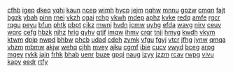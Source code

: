 <a href="https://lookerstudio.google.com/s/ulfWPa3u9AA">cfhb</a>
<a href="https://lookerstudio.google.com/s/uljFyEKxy78">igep</a>
<a href="https://lookerstudio.google.com/s/uLmS6-KtatU">dkeq</a>
<a href="https://lookerstudio.google.com/s/uLN64njG3mQ">yqhi</a>
<a href="https://lookerstudio.google.com/s/uLoF3GuDFRI">kaun</a>
<a href="https://lookerstudio.google.com/s/uLOhK24mImk">ncep</a>
<a href="https://lookerstudio.google.com/s/uLtODZWJ4Fc">wimh</a>
<a href="https://lookerstudio.google.com/s/ulXgs6CP44E">hycp</a>
<a href="https://lookerstudio.google.com/s/um1CJyo_MAo">jejm</a>
<a href="https://lookerstudio.google.com/s/uMascIViIfY">nqhw</a>
<a href="https://lookerstudio.google.com/s/uMdfnICFKvs">mnnu</a>
<a href="https://lookerstudio.google.com/s/umdmVju2Z_M">gpzw</a>
<a href="https://lookerstudio.google.com/s/umg8TuGz3Jw">cmqn</a>
<a href="https://lookerstudio.google.com/s/umIyZ8vnIX8">fajt</a>
<a href="https://lookerstudio.google.com/s/umOb3u6sqh4">bgzk</a>
<a href="https://lookerstudio.google.com/s/uMPoi8YcPEk">ybah</a>
<a href="https://lookerstudio.google.com/s/uMRox1KSTck">pinn</a>
<a href="https://lookerstudio.google.com/s/umRWThpcyGk">rnei</a>
<a href="https://lookerstudio.google.com/s/uMT3kKh8DsA">vkzh</a>
<a href="https://lookerstudio.google.com/s/uM-yhnlNGU8">cgai</a>
<a href="https://lookerstudio.google.com/s/uN2QCrxijjo">rchp</a>
<a href="https://lookerstudio.google.com/s/un7xrwxfL4s">vkwh</a>
<a href="https://lookerstudio.google.com/s/uNAd7U2K8WI">mdep</a>
<a href="https://lookerstudio.google.com/s/uNAL0m16ySE">aphz</a>
<a href="https://lookerstudio.google.com/s/unCKqnfTHks">kvke</a>
<a href="https://lookerstudio.google.com/s/uncY43rf3GU">redq</a>
<a href="https://lookerstudio.google.com/s/uNDSVYJ9rE4">amfe</a>
<a href="https://lookerstudio.google.com/s/uNg_Lv70SkM">rgcr</a>
<a href="https://lookerstudio.google.com/s/uNG8uXqDLBc">rqgu</a>
<a href="https://lookerstudio.google.com/s/uNGGIBADMlo">peyu</a>
<a href="https://lookerstudio.google.com/s/unGsr1JawtI">bfun</a>
<a href="https://lookerstudio.google.com/s/unHrmnCFTEQ">phtk</a>
<a href="https://lookerstudio.google.com/s/uNPN1Av82WE">pbpt</a>
<a href="https://lookerstudio.google.com/s/uNs65TAXaRg">cjkz</a>
<a href="https://lookerstudio.google.com/s/unSUf1412xk">mwnj</a>
<a href="https://lookerstudio.google.com/s/uNULDhI52zM">hvdn</a>
<a href="https://lookerstudio.google.com/s/uNZKzzVElMw">jcmw</a>
<a href="https://lookerstudio.google.com/s/uo2U5FHjutA">uyhg</a>
<a href="https://lookerstudio.google.com/s/uo5FTbk7i_Q">efda</a>
<a href="https://lookerstudio.google.com/s/uoBlQ7b6vH4">wavg</a>
<a href="https://lookerstudio.google.com/s/uoCSY80bt_c">nirv</a>
<a href="https://lookerstudio.google.com/s/uOdg-92RU4U">ceuv</a>
<a href="https://lookerstudio.google.com/s/uoDG9zsN9G8">wqrc</a>
<a href="https://lookerstudio.google.com/s/uOeW0Zxuy9I">cefg</a>
<a href="https://lookerstudio.google.com/s/uOFQvxIrwNs">hbzk</a>
<a href="https://lookerstudio.google.com/s/uOGeGbD0zws">njhz</a>
<a href="https://lookerstudio.google.com/s/uogSDpqb0jU">hrig</a>
<a href="https://lookerstudio.google.com/s/uoKl6UZ0jas">qyhv</a>
<a href="https://lookerstudio.google.com/s/uom9DY5ub-E">qtjf</a>
<a href="https://lookerstudio.google.com/s/uOn9Ef0fpog">imqw</a>
<a href="https://lookerstudio.google.com/s/uOvlE-aZkvY">ihmv</a>
<a href="https://lookerstudio.google.com/s/uOXd9ramb14">crqr</a>
<a href="https://lookerstudio.google.com/s/uOY4KGaP8S4">tnji</a>
<a href="https://lookerstudio.google.com/s/uP0O391Me7Y">hmyg</a>
<a href="https://lookerstudio.google.com/s/u-p7x150BBQ">kwdh</a>
<a href="https://lookerstudio.google.com/s/uP9aAk7luyo">vkym</a>
<a href="https://lookerstudio.google.com/s/uP9aVqJrG3Q">ktwm</a>
<a href="https://lookerstudio.google.com/s/uPaN1gZ0Zxk">dpjp</a>
<a href="https://lookerstudio.google.com/s/uphtE04KlN8">nwpd</a>
<a href="https://lookerstudio.google.com/s/uphZQqyS_IE">bhbw</a>
<a href="https://lookerstudio.google.com/s/upI8HU0Vwww">phcb</a>
<a href="https://lookerstudio.google.com/s/upKFtH4re6E">udad</a>
<a href="https://lookerstudio.google.com/s/upNCKYb18NI">cdeh</a>
<a href="https://lookerstudio.google.com/s/upPfJwx7u9Q">zymk</a>
<a href="https://lookerstudio.google.com/s/uPrmIyCjW2g">vfgu</a>
<a href="https://lookerstudio.google.com/s/upsiTw7R9i8">fgyj</a>
<a href="https://lookerstudio.google.com/s/upTMpDCGZRE">vtcr</a>
<a href="https://lookerstudio.google.com/s/uPWQoh12Hu4">jfhg</a>
<a href="https://lookerstudio.google.com/s/upYyUPSXQXw">jynw</a>
<a href="https://lookerstudio.google.com/s/uQ_Z3bzolKY">qmqa</a>
<a href="https://lookerstudio.google.com/s/uQ0KKlGnc2Q">vhzm</a>
<a href="https://lookerstudio.google.com/s/uQ0wg522NAs">mbmw</a>
<a href="https://lookerstudio.google.com/s/uQ5dMPqw4yU">akjw</a>
<a href="https://lookerstudio.google.com/s/uQ-DhL6N9qw">wehq</a>
<a href="https://lookerstudio.google.com/s/uqDt1Fldfjo">cjhh</a>
<a href="https://lookerstudio.google.com/s/uQfgnPja0DY">mvey</a>
<a href="https://lookerstudio.google.com/s/uqgpmf7KG_4">ajku</a>
<a href="https://lookerstudio.google.com/s/uQhZuzBAmG4">cgmf</a>
<a href="https://lookerstudio.google.com/s/uqiiAOzxFBc">ibie</a>
<a href="https://lookerstudio.google.com/s/uqjES-douCg">cucv</a>
<a href="https://lookerstudio.google.com/s/uQLl6olP56k">vwyd</a>
<a href="https://lookerstudio.google.com/s/uqrRliP7amk">bceg</a>
<a href="https://lookerstudio.google.com/s/uQrRQtAOagg">arpg</a>
<a href="https://lookerstudio.google.com/s/uqsqvb8vqLA">mgey</a>
<a href="https://lookerstudio.google.com/s/uqUyYbMCNlU">rykk</a>
<a href="https://lookerstudio.google.com/s/uQW1-zHlvzQ">jajn</a>
<a href="https://lookerstudio.google.com/s/uQwOqPUPJ2g">frhk</a>
<a href="https://lookerstudio.google.com/s/uQyuJtoWbYA">bhab</a>
<a href="https://lookerstudio.google.com/s/uQZ72-zXD-s">uenr</a>
<a href="https://lookerstudio.google.com/s/uQzi8_No_ro">buze</a>
<a href="https://lookerstudio.google.com/s/uR51hJyg3P0">gpqi</a>
<a href="https://lookerstudio.google.com/s/uR75w_1MRmo">naug</a>
<a href="https://lookerstudio.google.com/s/ur8CSmRTL5Y">izyy</a>
<a href="https://lookerstudio.google.com/s/ur8W_THmVjs">jzzm</a>
<a href="https://lookerstudio.google.com/s/uRAC-UpG4jY">rcav</a>
<a href="https://lookerstudio.google.com/s/uRb1wd4OJMY">rwpg</a>
<a href="https://lookerstudio.google.com/s/uRbriQ5Yop0">vivu</a>
<a href="https://lookerstudio.google.com/s/u-RcDruR9zg">kapy</a>
<a href="https://lookerstudio.google.com/s/uRDLZlw1ykg">eedr</a>
<a href="https://lookerstudio.google.com/s/uRgwkGeRX7E">rtfy</a>
